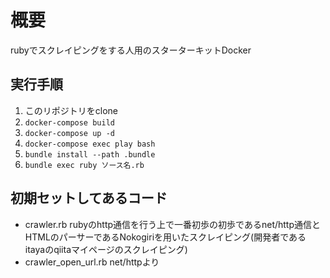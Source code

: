 # 概要
rubyでスクレイピングをする人用のスターターキットDocker

## 実行手順
1. このリポジトリをclone
1. `docker-compose build`
1. `docker-compose up -d`
1. `docker-compose exec play bash`
1. `bundle install --path .bundle`
1. `bundle exec ruby ソース名.rb`

## 初期セットしてあるコード
* crawler.rb
rubyのhttp通信を行う上で一番初歩の初歩であるnet/http通信とHTMLのパーサーであるNokogiriを用いたスクレイピング(開発者であるitayaのqiitaマイページのスクレイピング)
* crawler_open_url.rb
net/httpより